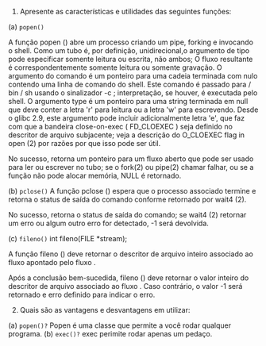 1. Apresente as características e utilidades das seguintes funções:

(a) `popen()`

A função popen () abre um processo criando um pipe, forking e invocando o shell. Como um tubo é, por definição, unidirecional,o argumento de tipo pode especificar somente leitura ou escrita, não ambos; 
O fluxo resultante é correspondentemente somente leitura ou somente gravação.
O argumento do comando é um ponteiro para uma cadeia terminada com nulo contendo uma linha de comando do shell. Este comando é passado para / bin / sh 
usando o sinalizador -c ; interpretação, se houver, é executada pelo shell.
O argumento type é um ponteiro para uma string terminada em null que deve conter a letra 'r' para leitura ou a letra 'w' para escrevendo. Desde o glibc 2.9, este argumento pode incluir adicionalmente letra 'e', ​​que faz com que a bandeira close-on-exec ( FD_CLOEXEC ) seja definido no descritor de arquivo subjacente; veja a descrição do O_CLOEXEC flag in open (2) por razões por que isso pode ser útil.

No sucesso, retorna um ponteiro para um fluxo aberto que pode ser usado para ler ou escrever no tubo; se o fork(2) ou pipe(2) chamar falhar, ou se a função não pode alocar memória, NULL é retornado.

(b) `pclose()`
A função pclose () espera que o processo associado termine e retorna o status de saída do comando conforme retornado por wait4 (2).

No sucesso, retorna o status de saída do comando; se wait4 (2) retornar um erro ou algum outro erro for detectado, -1 será devolvida.

(c) `fileno()`
int fileno(FILE *stream);

A função fileno () deve retornar o descritor de arquivo inteiro associado ao fluxo apontado pelo fluxo .

Após a conclusão bem-sucedida, fileno () deve retornar o valor inteiro do descritor de arquivo associado ao fluxo . Caso contrário, o valor -1 será retornado e erro definido para indicar o erro.

2. Quais são as vantagens e desvantagens em utilizar:

(a) `popen()?`
Popen é uma classe que permite a você rodar qualquer programa.
(b) `exec()?`
exec perimite rodar apenas um pedaço.
